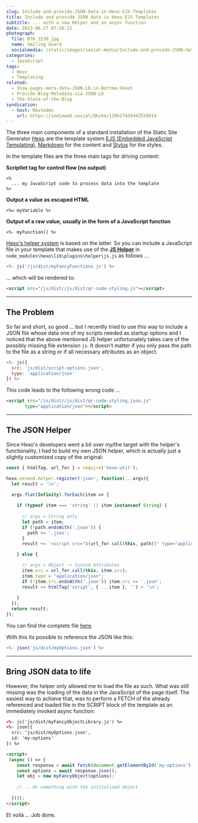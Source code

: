 ```yaml
---
slug: Include-and-provide-JSON-data-in-Hexo-EJS-Templates
title: Include and provide JSON data in Hexo EJS Templates
subtitle: ... with a new Helper and an async function
date: 2023-06-27 07:26:21
photograph:
  file: D70_1538.jpg
  name: Smiling Guard
  socialmedia: /static/images/social-media/Include-and-provide-JSON-data-in-Hexo-EJS-Templates.png
categories:
  - JavaScript
tags:
  - Hexo
  - Templating
related:
  - Show-pages-meta-data-JSON-LD-in-Bottom-Sheet
  - Provide-Blog-Metadata-via-JSON-LD
  - The-State-of-the-Blog
syndication:
  - host: Mastodon
    url: https://indieweb.social/@kiko/110617439442558814
---
```


The three main components of a standard installation of the Static Site Generator [Hexo](https:\\hexo.io) are the template system [EJS (Embedded JavaScript Templating)](https://ejs.co/), [Markdown](https://en.wikipedia.org/wiki/Markdown) for the content and [Stylus](https://stylus-lang.com/) for the styles.

In the template files are the three main tags for driving content:

**Scriptlet tag for control flow (no output)**

```ejs
<%
  ... my JavaScript code to process data into the template
%>
```

**Output a value as escaped HTML**

```ejs
<%= myVariable %>
```

**Output of a raw value, usually in the form of a JavaScript function**

```ejs
<%- myFunction() %>
```

[Hexo's helper system](https://hexo.io/docs/helpers) is based on the latter. So you can include a JavaScript file in your template that makes use of the [**JS Helper**](https://hexo.io/docs/helpers#js) in ``node_modules\hexo\lib\plugins\helper\js.js`` as follows ...

```js
<%- js('/js/dist/myFancyFunctions.js') %>
```

... which will be rendered to:

```html
<script src="/js/dist//js/dist/qr-code-styling.js"></script>
```

---

## The Problem

So far and short, so good ... but I recently tried to use this way to include a JSON file whose data one of my scripts needed as startup options and I noticed that the above mentioned JS helper unfortunately takes care of the possibly missing file extension ``js``. It doesn't matter if you only pass the path to the file as a string or if all necessary attributes as an object.

<!-- more -->

```js
<%- js({
  src: 'js/dist/script-options.json',
  type: 'application/json'
}) %>
```

This code leads to the following wrong code ...

```html
<script src="/js/dist//js/dist/qr-code-styling.json.js" 
       type="application/json"></script>
```

---

## The JSON Helper

Since Hexo's developers went a bit over my/the target with the helper's functionality, I had to build my own JSON helper, which is actually just a slightly customized copy of the original:

```js themes\landscape\scripts\json-helper.js
const { htmlTag, url_for } = require('hexo-util');

hexo.extend.helper.register('json', function(...args){
  let result = '\n';
  
  args.flat(Infinity).forEach(item => {

    if (typeof item === 'string' || item instanceof String) {
      
      // args = String only
      let path = item;
      if (!path.endsWith('.json')) {
        path += '.json';
      }
      result += `<script src="${url_for.call(this, path)}" type="application/json"></script>\n`;

    } else {

      // args = Object -> Custom Attributes
      item.src = url_for.call(this, item.src);
      item.type = "application/json";
      if (!item.src.endsWith('.json')) item.src += '.json';
      result += htmlTag('script', { ...item }, '') + '\n';
    
    }
  });
  return result;
});
```

You can find the complete file [here](https://github.com/kristofzerbe/kiko.io/blob/master/themes/landscape/scripts/json-helper.js).

With this its possible to reference the JSON like this:

```js
<%- json('js/dist/myOptions.json') %>
```

---

## Bring JSON data to life

However, the helper only allowed me to load the file as such. What was still missing was the loading of the data in the JavaScript of the page itself. The easiest way to achieve that, was to perform a FETCH of the already referenced and loaded file in the SCRIPT block of the template as an immediately invoked async function:

```html EJS File
<%- js('js/dist/myFancyObjectLibrary.js') %>
<%- json({
  src: 'js/dist/myOptions.json', 
  id: 'my-options'
}) %>

<script>
 (async () => {
    const response = await fetch(document.getElementById('my-options').src);
    const options = await response.json();    
    let obj = new myFancyObject(options);
    
    //... do something with the initialized object
    
  })();
</script>
```

Et voilà ... Job done.
